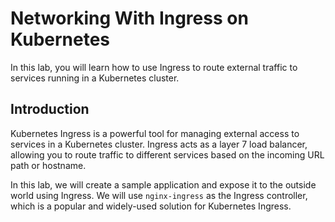 # Networking With Ingress on Kubernetes

In this lab, you will learn how to use Ingress to route external traffic to services running in a Kubernetes cluster.

## Introduction

Kubernetes Ingress is a powerful tool for managing external access to services in a Kubernetes cluster. Ingress acts as a layer 7 load balancer, allowing you to route traffic to different services based on the incoming URL path or hostname.

In this lab, we will create a sample application and expose it to the outside world using Ingress. We will use `nginx-ingress` as the Ingress controller, which is a popular and widely-used solution for Kubernetes Ingress.
